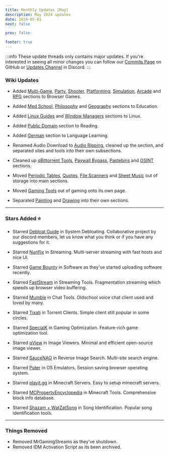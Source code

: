 ```yaml
---
title: Monthly Updates [May]
description: May 2024 updates
date: 2024-05-01
next: false

prev: false

footer: true
---
```


<Post authors="nbats"/>

:::info
These update threads only contains major updates. If you're interested
in seeing all minor changes you can follow our
[Commits Page](https://github.com/fmhy/FMHYedit/commits/main) on GitHub or
[Updates Channel](https://redd.it/17f8msf) in Discord.
:::

### Wiki Updates

- Added [Multi-Game](https://fmhy.net/gamingpiracyguide#multi-game-sites),
  [Party](https://fmhy.net/gamingpiracyguide#party-games),
  [Shooter](https://fmhy.net/gamingpiracyguide#shooter),
  [Platforming](https://fmhy.net/gamingpiracyguide#platformer),
  [Simulation](https://fmhy.net/gamingpiracyguide#simulation),
  [Arcade](https://fmhy.net/gamingpiracyguide#arcade) and
  [RPG](https://fmhy.net/gamingpiracyguide#rpg) sections to Browser Games.

- Added [Med School](https://fmhy.net/edupiracyguide#med-school),
  [Philosophy](https://fmhy.net/edupiracyguide#philosophy) and
  [Geography](https://fmhy.net/edupiracyguide#geography-datasets) sections to
  Education.

- Added [Linux Guides](https://fmhy.net/linuxguide#linux-guides) and
  [Window Managers](https://fmhy.net/linuxguide#window-managers) sections to
  Linux.

- Added [Public Domain](https://fmhy.net/readingpiracyguide#public-domain)
  section to Reading.

- Added [German](https://fmhy.net/edupiracyguide#german) section to Language
  Learning.

- Renamed Audio Download to
  [Audio Ripping](https://fmhy.net/audiopiracyguide#audio-ripping), cleaned up
  the section, and separated sites and tools into their own subsections.

- Cleaned up
  [qBittorrent Tools](https://fmhy.net/torrentpiracyguide#qbittorrent-tools),
  [Paywall Bypass](https://fmhy.net/internet-tools#paywall-bypass),
  [Pastebins](https://fmhy.pages.dev/text-tools#pastebins) and
  [OSINT](https://fmhy.net/internet-tools#open-source-intelligence) sections.

- Moved [Periodic Tables](https://fmhy.net/edupiracyguide#periodic-tables),
  [Quotes](https://fmhy.net/edupiracyguide#quote-indexes),
  [File Scanners](https://fmhy.net/adblockvpnguide#file-scanners) and
  [Sheet Music](https://fmhy.net/audiopiracyguide#sheet-music) out of storage
  into main sections.

- Moved [Gaming Tools](https://fmhy.net/gaming-tools) out of gaming onto its own
  page.

- Separated [Painting](https://fmhy.net/img-tools#painting) and
  [Drawing](https://fmhy.net/img-tools#drawing) into their own sections.

---

### Stars Added ⭐

- Starred [Debloat Guide](https://fmhy.net/system-tools#system-debloating) in
  System Debloating. Collaborative project by our discord members, let us know
  what you think or if you have any suggestions for it.

- Starred [Nunflix](https://fmhy.net/videopiracyguide#multi-server) in
  Streaming. Multi-server streaming with fast hosts and nice UI.

- Starred [Game Bounty](https://fmhy.net/downloadpiracyguide#software-sites) in
  Software as they've started uploading software recently.

- Starred [FastStream](https://fmhy.net/videopiracyguide#helpful-sites-tools) in
  Streaming Tools. Fragmentation streaming which speeds up browser video
  buffering.

- Starred [Mumble](https://fmhy.net/internet-tools#chat-tools) in Chat Tools.
  Oldschool voice chat client used and loved by many.

- Starred [Tixati](https://fmhy.net/torrentpiracyguide#torrent-clients) in
  Torrent Clients. Simple client still popular in some circles.

- Starred [SpecialK](https://fmhy.net/gaming-tools#optimization-tools) in Gaming
  Optimization. Feature-rich game optimization tool.

- Starred [qView](https://fmhy.net/img-tools#image-viewers) in Image Viewers.
  Minimal and efficient open-source image viewer.

- Starred [SauceNAO](https://fmhy.net/img-tools#reverse-image-search) in Reverse
  Image Search. Multi-site search engine.

- Starred [Puter](https://fmhy.net/system-tools#os-emulators) in OS Emulators.
  Session saving browser operating system.

- Starred [playit.gg](https://fmhy.net/storage#minecraft-servers) in Minecraft
  Servers. Easy to setup minecraft servers.

- Starred
  [MCPropertyEncyclopedia](https://fmhy.net/gaming-tools#minecraft-tools) in
  Minecraft Tools. Comprehensive block info database.

- Starred
  [Shazam + WatZatSong](https://fmhy.net/audiopiracyguide#song-identification)
  in Song Identification. Popular song identification tools.

---

### Things Removed

- Removed MrGamingStreams as they've shutdown.
- Removed IDM Activation Script as its been archived.

